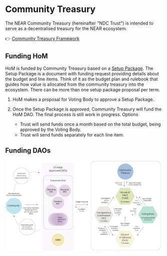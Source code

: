 # Community Treasury

The NEAR Community Treasury (hereinafter "NDC Trust") is intended to serve as a decentralised treasury for the NEAR ecosystem.

👉 [Community Treasury Framework](https://near-ndc.notion.site/WIP-Community-Treasury-Framework-1cdbbf304c2846cda641d3c23e702d72?pvs=4)

## Funding HoM

HoM is funded by Community Treasury based on a [Setup Package](https://www.notion.so/Setup-Package-6df6ec7ac92d4703af1fee4a89c61da1). The Setup Package is a document with funding request providing details about the budget and line items. Think of it as the budget plan and rulebook that guides how value is allocated from the community treasury into the ecosystem. There can be more than one setup package proposal per term.

1. HoM makes a proposal for Voting Body to approve a Setup Package.
2. Once the Setup Package is approved, Community Treasury will fund the HoM DAO. The final process is still work in progress. Options

   - Trust will send funds once a month based on the total budget, being approved by the Voting Body.
   - Trust will send funds separately for each line item.

## Funding DAOs

![DAO funding diagram](./daos-funding.png)
